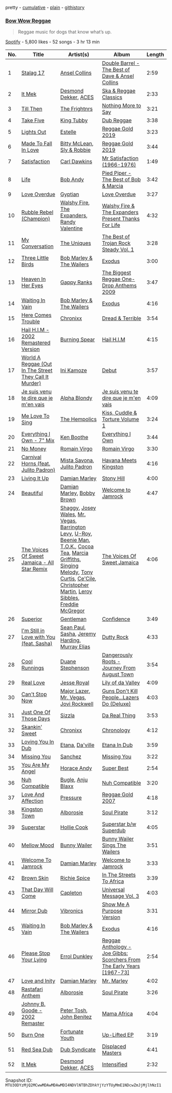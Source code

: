 pretty - [cumulative](/playlists/cumulative/37i9dQZF1DWYAI2XQZF5zW.md) - [plain](/playlists/plain/37i9dQZF1DWYAI2XQZF5zW) - [githistory](https://github.githistory.xyz/mackorone/spotify-playlist-archive/blob/main/playlists/plain/37i9dQZF1DWYAI2XQZF5zW)

### [Bow Wow Reggae](https://open.spotify.com/playlist/37i9dQZF1DWYAI2XQZF5zW)

> Reggae music for dogs that know what’s up.

[Spotify](https://open.spotify.com/user/spotify) - 5,800 likes - 52 songs - 3 hr 13 min

| No. | Title | Artist(s) | Album | Length |
|---|---|---|---|---|
| 1 | [Stalag 17](https://open.spotify.com/track/4AZ3e2OdN8kWk0q5oVF3dl) | [Ansel Collins](https://open.spotify.com/artist/0IH1Rx8zeWyZLVrBloZp1Q) | [Double Barrel \- The Best of Dave & Ansel Collins](https://open.spotify.com/album/0i2pbEHt0qGGjTCcrJdVXf) | 2:59 |
| 2 | [It Mek](https://open.spotify.com/track/4UjAUBivCvCFc5La3N4FS2) | [Desmond Dekker](https://open.spotify.com/artist/1FcB6xMihhP9Hb6AdGVbWe), [ACES](https://open.spotify.com/artist/1tLdsPvBpCxjtTTWq3KklG) | [Ska & Reggae Classics](https://open.spotify.com/album/3Sy5T1Te55s9B8K4jeOFKK) | 2:33 |
| 3 | [Till Then](https://open.spotify.com/track/7IEaxDFdRJyEpKVYV6iAds) | [The Frightnrs](https://open.spotify.com/artist/0wwBxT2qVH327KlBJbwMEP) | [Nothing More to Say](https://open.spotify.com/album/2QjhLePTnaWv2eBUbCwceA) | 3:21 |
| 4 | [Take Five](https://open.spotify.com/track/0t0F3Qyt3kKFU7rGxKa02t) | [King Tubby](https://open.spotify.com/artist/1AMMMSq3rJdZtFGnBXEkz7) | [Dub Reggae](https://open.spotify.com/album/5c1GnEPAEjvyqqhV7mSkjS) | 3:38 |
| 5 | [Lights Out](https://open.spotify.com/track/07kZfWFKcU7spoxuTEudtS) | [Estelle](https://open.spotify.com/artist/5T0MSzX9RC5NA6gAI6irSn) | [Reggae Gold 2019](https://open.spotify.com/album/5cfZ5mWTwZwyzSSgDeiFN6) | 3:23 |
| 6 | [Made To Fall In Love](https://open.spotify.com/track/2JKv3r2AUmWjrDFO3unlpq) | [Bitty McLean](https://open.spotify.com/artist/2t3eEaWiT5weaCJIh6aRv2), [Sly & Robbie](https://open.spotify.com/artist/6jJG408jz8VayohX86nuTt) | [Reggae Gold 2019](https://open.spotify.com/album/5cfZ5mWTwZwyzSSgDeiFN6) | 3:44 |
| 7 | [Satisfaction](https://open.spotify.com/track/20y4i5i8JBwrlre86Om8W9) | [Carl Dawkins](https://open.spotify.com/artist/3VNBXif3AigGxlbXUTrS72) | [Mr Satisfaction \(1966\-1976\)](https://open.spotify.com/album/7Fjj7aplwBum9ytDUuVqdG) | 1:49 |
| 8 | [Life](https://open.spotify.com/track/2OW7O0i5KH33BUiDod0gve) | [Bob Andy](https://open.spotify.com/artist/6GFAZnwXhNER0WS76WMpS4) | [Pied Piper \- The Best of Bob & Marcia](https://open.spotify.com/album/0G2bhhYFafOJExUbKOVcsA) | 3:42 |
| 9 | [Love Overdue](https://open.spotify.com/track/0ClaCaTK8BdOSsP4FZbkio) | [Gyptian](https://open.spotify.com/artist/2JX4h8xm0hNxCB0aNBWzyi) | [Love Overdue](https://open.spotify.com/album/4Gf8tEQ1cRQq9qnErm0TfA) | 3:27 |
| 10 | [Rubble Rebel \(Champion\)](https://open.spotify.com/track/4Z5n21KUp7pcMVMaRS4ntJ) | [Walshy Fire](https://open.spotify.com/artist/3yJLZoq3Ra2VmSW5teVgih), [The Expanders](https://open.spotify.com/artist/6TofIIqBhodHJAZU6vh9sT), [Randy Valentine](https://open.spotify.com/artist/6qPjo0iKI9TQoc4vlCzYk1) | [Walshy Fire & The Expanders Present Thanks For Life](https://open.spotify.com/album/0fl9DMj0gxIiueUMgPNZ7i) | 4:32 |
| 11 | [My Conversation](https://open.spotify.com/track/5pcn42rKqM1RqI2VAERxwA) | [The Uniques](https://open.spotify.com/artist/1EV3e39He1WLxcD1EjluLb) | [The Best of Trojan Rock Steady Vol\. 1](https://open.spotify.com/album/1twlPYFf3w3BahM5p8KGtg) | 3:28 |
| 12 | [Three Little Birds](https://open.spotify.com/track/75FYqcxt1YEAtqDLrOeIJn) | [Bob Marley & The Wailers](https://open.spotify.com/artist/2QsynagSdAqZj3U9HgDzjD) | [Exodus](https://open.spotify.com/album/2mBbV0Ad6B4ydHMZlzAY7S) | 3:00 |
| 13 | [Heaven In Her Eyes](https://open.spotify.com/track/3wxiErKtQ7sJr3nRKJf53S) | [Gappy Ranks](https://open.spotify.com/artist/4rkmaLySgI7sl9cKfJ3tT8) | [The Biggest Reggae One\-Drop Anthems 2009](https://open.spotify.com/album/5PflSb21RJ8rz40LcdKeOx) | 3:47 |
| 14 | [Waiting In Vain](https://open.spotify.com/track/58Zt987fK6gWxtO0MwEzPn) | [Bob Marley & The Wailers](https://open.spotify.com/artist/2QsynagSdAqZj3U9HgDzjD) | [Exodus](https://open.spotify.com/album/2mBbV0Ad6B4ydHMZlzAY7S) | 4:16 |
| 15 | [Here Comes Trouble](https://open.spotify.com/track/5Wwr2S7QZTR5PVJn6jhgdk) | [Chronixx](https://open.spotify.com/artist/2oZcMYiKpjaA2Et5mU3RPP) | [Dread & Terrible](https://open.spotify.com/album/4zYr71y5wIjnoizuJ4o6ZK) | 3:54 |
| 16 | [Hail H.I.M \- 2002 Remastered Version](https://open.spotify.com/track/155vJ1VsYZ87Gldi1gNss8) | [Burning Spear](https://open.spotify.com/artist/6qaKS0nzGP4hfjl4aFZmEU) | [Hail H.I.M](https://open.spotify.com/album/1bSUHJjoGnNvkDUjlD79Bg) | 4:15 |
| 17 | [World A Reggae \(Out In The Street They Call It Murder\)](https://open.spotify.com/track/3ApxpM5ghkdjWKhbrQaPLk) | [Ini Kamoze](https://open.spotify.com/artist/1VJspRsoC6c0bvqhnSiFCs) | [Debut](https://open.spotify.com/album/2ja52hUBGscIKCIiJ4vWjz) | 3:57 |
| 18 | [Je suis venu te dire que je m'en vais](https://open.spotify.com/track/5LOO5nwxH6G2RnvwNRFaZT) | [Alpha Blondy](https://open.spotify.com/artist/41ekW4MXG59xJMXR8dX1OG) | [Je suis venu te dire que je m'en vais](https://open.spotify.com/album/3PqRvIcIg1jSNybXYKT0Nw) | 4:09 |
| 19 | [Me Love To Sing](https://open.spotify.com/track/0zbiazWau8UpMuQeawrjU3) | [The Hempolics](https://open.spotify.com/artist/6gTdfUDImVBjuPjAHZGHUS) | [Kiss, Cuddle & Torture Volume 1](https://open.spotify.com/album/2MbMJQctE97e6zF9h8X8cS) | 3:24 |
| 20 | [Everything I Own \- 7" Mix](https://open.spotify.com/track/6om52tevyqVMvl1mWTtKPM) | [Ken Boothe](https://open.spotify.com/artist/6jg1EbpTL27toPdfzveorJ) | [Everything I Own](https://open.spotify.com/album/510G90X1Ckki9sTPdwwYDW) | 3:44 |
| 21 | [No Money](https://open.spotify.com/track/7iKjwcwtWKvPItHxmPYQi6) | [Romain Virgo](https://open.spotify.com/artist/6HCIRVlJ8tvmKPAtFnxyFg) | [Romain Virgo](https://open.spotify.com/album/67tTLoSUvrnjq9wanpwt50) | 3:30 |
| 22 | [Carnival Horns \(feat\. Julito Padron\)](https://open.spotify.com/track/6aQRHBPZdATF3ZDjAU1YV5) | [Mista Savona](https://open.spotify.com/artist/4Y6SrIz24cWZIWuG28CVgz), [Julito Padron](https://open.spotify.com/artist/7L4eF2PXCx5vYalJ0wj574) | [Havana Meets Kingston](https://open.spotify.com/album/0icwh2eJpzUu9HiTHF4MzL) | 4:16 |
| 23 | [Living It Up](https://open.spotify.com/track/0Xd3LUIjRESt5rSAGzvAvA) | [Damian Marley](https://open.spotify.com/artist/3QJzdZJYIAcoET1GcfpNGi) | [Stony Hill](https://open.spotify.com/album/2P6QCxokMaNDkQcpVRi2f4) | 4:00 |
| 24 | [Beautiful](https://open.spotify.com/track/5tLDX5Z50VZAvga5695enB) | [Damian Marley](https://open.spotify.com/artist/3QJzdZJYIAcoET1GcfpNGi), [Bobby Brown](https://open.spotify.com/artist/62sPt3fswraiEPnKQpAbdE) | [Welcome to Jamrock](https://open.spotify.com/album/4Y0PrDckfFKxKaVXsscDLB) | 4:47 |
| 25 | [The Voices Of Sweet Jamaica \- All Star Remix](https://open.spotify.com/track/6ueDnmAamC2RcxY9izQQia) | [Shaggy](https://open.spotify.com/artist/5EvFsr3kj42KNv97ZEnqij), [Josey Wales](https://open.spotify.com/artist/2hqyZpGViBQDIaMCme0DKC), [Mr\. Vegas](https://open.spotify.com/artist/1pmixngtBJleMrGUG5o8DE), [Barrington Levy](https://open.spotify.com/artist/5mMuiFhh7faS7qxnTLRA6u), [U\-Roy](https://open.spotify.com/artist/4aCH6cwaYahrWfJWqfEfra), [Beenie Man](https://open.spotify.com/artist/4L3GTE04bW5N7azA9QPhjA), [T.O.K.](https://open.spotify.com/artist/4c4iX8pe1SV13xToguoelN), [Cocoa Tea](https://open.spotify.com/artist/7z7anCUBwfJUFuTQ4D1x6R), [Marcia Griffiths](https://open.spotify.com/artist/4qLV9FR6ZVLS6W8drD78hM), [Singing Melody](https://open.spotify.com/artist/1I6w9pHnP2Wo6ygwgpKuHQ), [Tony Curtis](https://open.spotify.com/artist/67lbnNvIaK3h8L0sFxoXvJ), [Ce'Cile](https://open.spotify.com/artist/1RnGhd2JfN5nbVOvYmhDyO), [Christopher Martin](https://open.spotify.com/artist/3dXC1YPbnQPsfHPVkm1ipj), [Leroy Sibbles](https://open.spotify.com/artist/0h9oPMP5nFi3mY0lK4cSuy), [Freddie McGregor](https://open.spotify.com/artist/30R9paG1c5BGtNGle59VPq) | [The Voices Of Sweet Jamaica](https://open.spotify.com/album/7CZ9pJ8wS1qyal2hnMf2qj) | 4:06 |
| 26 | [Superior](https://open.spotify.com/track/6IMrEEIarZEFi5CvL0v7vW) | [Gentleman](https://open.spotify.com/artist/5tlNJfV9UIpgnbWmvUEFu7) | [Confidence](https://open.spotify.com/album/3idqYCALAfTCNWZGMFK5o2) | 3:49 |
| 27 | [I'm Still in Love with You \(feat\. Sasha\)](https://open.spotify.com/track/3MhdH8PxqH1FuQp3HBptUI) | [Sean Paul](https://open.spotify.com/artist/3Isy6kedDrgPYoTS1dazA9), [Sasha](https://open.spotify.com/artist/02QYcz7JjwzKiKGHg53rZY), [Jeremy Harding](https://open.spotify.com/artist/4RPAm27zZnyxkEEpdWmrd0), [Murray Elias](https://open.spotify.com/artist/110deyrdzDK0DIuHPeQgKL) | [Dutty Rock](https://open.spotify.com/album/3nAwSh2fcp3M8voQKZS2as) | 4:33 |
| 28 | [Cool Runnings](https://open.spotify.com/track/70A4fwnfHIok2WsdKY7X0P) | [Duane Stephenson](https://open.spotify.com/artist/4jdHfc4ZIDd7RYn1reuDg2) | [Dangerously Roots \- Journey From August Town](https://open.spotify.com/album/49dwhhUPqqjIbfPfVoRIc2) | 3:54 |
| 29 | [Real Love](https://open.spotify.com/track/27yBUDE0EBDxQUkg72uL49) | [Jesse Royal](https://open.spotify.com/artist/4aXUVIuNCDbLoRAYfuVDi1) | [Lily of da Valley](https://open.spotify.com/album/4fFTF01yyYfAbsI0ktBb7H) | 4:09 |
| 30 | [Can't Stop Now](https://open.spotify.com/track/5OUPEwtgQZU12HUJnDzsJW) | [Major Lazer](https://open.spotify.com/artist/738wLrAtLtCtFOLvQBXOXp), [Mr\. Vegas](https://open.spotify.com/artist/1pmixngtBJleMrGUG5o8DE), [Jovi Rockwell](https://open.spotify.com/artist/3NB7oCgOzcdYVtdvNIEDep) | [Guns Don't Kill People...Lazers Do \(Deluxe\)](https://open.spotify.com/album/4DvCigoRqkEXZg496IgZiv) | 4:03 |
| 31 | [Just One Of Those Days](https://open.spotify.com/track/6YUTHNchsxKwWs37fFaV95) | [Sizzla](https://open.spotify.com/artist/72T7x96EAqN2UWvAgobYfv) | [Da Real Thing](https://open.spotify.com/album/6P6cZYXPzjL5mwHhgkJBC5) | 3:53 |
| 32 | [Skankin' Sweet](https://open.spotify.com/track/5SQaQWvBDEAeug4EPyYEGE) | [Chronixx](https://open.spotify.com/artist/2oZcMYiKpjaA2Et5mU3RPP) | [Chronology](https://open.spotify.com/album/1w71axmi9UJfsKCdEqGdNm) | 4:12 |
| 33 | [Loving You In Dub](https://open.spotify.com/track/7GrE7TxZgCqYL2jSAiia5h) | [Etana](https://open.spotify.com/artist/6oF8gXhgD5ZTQ0biyaw4Cm), [Da'ville](https://open.spotify.com/artist/4kV9mrNI60H24Jj55wjKfw) | [Etana In Dub](https://open.spotify.com/album/564Zk4j8ByOPGLrYN266ag) | 3:59 |
| 34 | [Missing You](https://open.spotify.com/track/5BkEtAa7LHwm5qs2vLegX3) | [Sanchez](https://open.spotify.com/artist/6550dJCDSrZ8Cv6IDAjHpf) | [Missing You](https://open.spotify.com/album/3688VgiRVASa05x5FHEmc9) | 3:22 |
| 35 | [You Are My Angel](https://open.spotify.com/track/20Pv33mbJKBMUURzMpLr3p) | [Horace Andy](https://open.spotify.com/artist/2ieAXAuLe6qQ3RJsqCxpoC) | [Super Best](https://open.spotify.com/album/3VJPuMBy1fB1LzT7Uf9CBH) | 2:54 |
| 36 | [Nuh Compatible](https://open.spotify.com/track/0OkZO8SN69SlpgBw5KPtn9) | [Bugle](https://open.spotify.com/artist/4J51t1ZO7ed5qgsXmz9VXM), [Anju Blaxx](https://open.spotify.com/artist/2JFZKD5b40RXXmpYJkLOvl) | [Nuh Compatible](https://open.spotify.com/album/6DD6G0WIFFKfpeJIvmK2aZ) | 3:20 |
| 37 | [Love And Affection](https://open.spotify.com/track/4o6ZuLYr04LqFQNiSGVK4u) | [Pressure](https://open.spotify.com/artist/009IKtLg2rg2QMbvNtWaoh) | [Reggae Gold 2007](https://open.spotify.com/album/4SPmILNzFDI8pwcj6VSr9X) | 4:18 |
| 38 | [Kingston Town](https://open.spotify.com/track/2OHQhOiGIYaXqqJVIMpNrF) | [Alborosie](https://open.spotify.com/artist/78u1jLVBjPSXQVmHBV43yG) | [Soul Pirate](https://open.spotify.com/album/3hhWPRjFBsNYm3v3nbOqQC) | 3:12 |
| 39 | [Superstar](https://open.spotify.com/track/11SeVWsf1VtRsrZJNfrOuv) | [Hollie Cook](https://open.spotify.com/artist/1fwuUuFbqXJx3B17PUhFCE) | [Superstar b/w Superdub](https://open.spotify.com/album/3NX2wOljjGOxUbcz7aIGMh) | 4:05 |
| 40 | [Mellow Mood](https://open.spotify.com/track/6r9KZ2g5dXZXXLF6vOHnet) | [Bunny Wailer](https://open.spotify.com/artist/389zc5Rwe0MPcE6mSF4AjC) | [Bunny Wailer Sings The Wailers](https://open.spotify.com/album/3D6W8G8ZtbZoeQeyBUUAhu) | 3:51 |
| 41 | [Welcome To Jamrock](https://open.spotify.com/track/22AbXxQbMdVqEz7xJjhccG) | [Damian Marley](https://open.spotify.com/artist/3QJzdZJYIAcoET1GcfpNGi) | [Welcome to Jamrock](https://open.spotify.com/album/4Y0PrDckfFKxKaVXsscDLB) | 3:33 |
| 42 | [Brown Skin](https://open.spotify.com/track/1m2c9ZjrXRGRvvPhVOUXrV) | [Richie Spice](https://open.spotify.com/artist/3PqSrKPGZXefu4krgFCZSP) | [In The Streets To Africa](https://open.spotify.com/album/0scr0WIAfItBBbefIYqvuc) | 3:39 |
| 43 | [That Day Will Come](https://open.spotify.com/track/6chKRJFe2qXIFHZKBDWqtw) | [Capleton](https://open.spotify.com/artist/21J3YJTyq1biE3SvSNjzuf) | [Universal Message Vol\. 3](https://open.spotify.com/album/24Be7w6AnOelK8QRfvVMPX) | 4:03 |
| 44 | [Mirror Dub](https://open.spotify.com/track/11JpHKvLriD2imIxPb13ti) | [Vibronics](https://open.spotify.com/artist/1nLw9CVpFRIjloeNQZteT3) | [Show Me A Purpose Version](https://open.spotify.com/album/1si4Eb2rp5RXGUQNgBELRV) | 3:31 |
| 45 | [Waiting In Vain](https://open.spotify.com/track/58Zt987fK6gWxtO0MwEzPn) | [Bob Marley & The Wailers](https://open.spotify.com/artist/2QsynagSdAqZj3U9HgDzjD) | [Exodus](https://open.spotify.com/album/2mBbV0Ad6B4ydHMZlzAY7S) | 4:16 |
| 46 | [Please Stop Your Lying](https://open.spotify.com/track/723YUzwgj9dGeLZeaVlA6h) | [Errol Dunkley](https://open.spotify.com/artist/228y2DiGvQkteqDD2dUZDD) | [Reggae Anthology \- Joe Gibbs: Scorchers From The Early Years \[1967\-73\]](https://open.spotify.com/album/1nsFKVT2CRmB2eC6dvl0p7) | 2:54 |
| 47 | [Love and Inity](https://open.spotify.com/track/6npcU8CzBWlnpL1Iik4mqA) | [Damian Marley](https://open.spotify.com/artist/3QJzdZJYIAcoET1GcfpNGi) | [Mr\. Marley](https://open.spotify.com/album/1ggWmG1iMZCdSQxutY86is) | 4:02 |
| 48 | [Rastafari Anthem](https://open.spotify.com/track/3pn1vCQMA2wNQiaPkiIHI7) | [Alborosie](https://open.spotify.com/artist/78u1jLVBjPSXQVmHBV43yG) | [Soul Pirate](https://open.spotify.com/album/3hhWPRjFBsNYm3v3nbOqQC) | 3:26 |
| 49 | [Johnny B\. Goode \- 2002 Remaster](https://open.spotify.com/track/5uPYEStMW3KsXnnLV7iCTw) | [Peter Tosh](https://open.spotify.com/artist/0oea1hwGMfUxZbLxJc1XUN), [John Benitez](https://open.spotify.com/artist/04tkc4IcAn3q0zy1C6oWBI) | [Mama Africa](https://open.spotify.com/album/6iFMsJMHQ9zqty9vnRmycq) | 4:04 |
| 50 | [Burn One](https://open.spotify.com/track/1u8fjvKyDliY5IXuJxDccK) | [Fortunate Youth](https://open.spotify.com/artist/53eTH57OzNJCKOohjcWMoB) | [Up\-Lifted EP](https://open.spotify.com/album/1zAMWUGeXjZGcJOzrUX3ok) | 3:19 |
| 51 | [Red Sea Dub](https://open.spotify.com/track/4wzt08huSyrWQUfakVmguR) | [Dub Syndicate](https://open.spotify.com/artist/4KIjA6Q0lA17xuBwA5KkW4) | [Displaced Masters](https://open.spotify.com/album/3Y4wUVWxTixI0xaj5u08yv) | 4:41 |
| 52 | [It Mek](https://open.spotify.com/track/6JqjhpgxgoCYSBQ4PzIEn9) | [Desmond Dekker](https://open.spotify.com/artist/1FcB6xMihhP9Hb6AdGVbWe), [ACES](https://open.spotify.com/artist/1tLdsPvBpCxjtTTWq3KklG) | [Intensified](https://open.spotify.com/album/1QRSVAqC4M1HQGb8P1B6Cy) | 2:32 |

Snapshot ID: `MTU3ODYzMjQ2MCwwMDAwMDAwMDI4NDVlNTBhZDhkYjYzYTUyMmE1NDcwZmJjMjlhNzI1`
